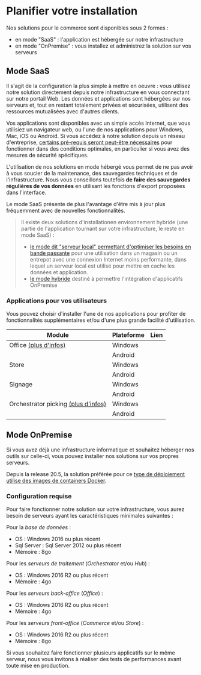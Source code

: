 # Planifier votre installation

Nos solutions pour le commerce sont disponibles sous 2 formes : 

* en mode "SaaS" : l'application est hébergée sur notre infrastructure
* en mode "OnPremise" : vous installez et administrez la solution sur vos serveurs

## Mode SaaS

Il s'agit de la configuration la plus simple à mettre en oeuvre : vous utilisez notre solution directement depuis notre infrastructure en vous connectant sur notre portail Web. Les données et applications sont hébergées sur nos serveurs et, tout en restant totalement privées et sécurisées, utilisent des ressources mutualisées avec d'autres clients. 

Vos applications sont disponibles avec un simple accès Internet, que vous utilisiez un navigateur web, ou l'une de nos applications pour Windows, Mac, iOS ou Android. Si vous accédez à notre solution depuis un réseau d'entreprise, [certains pré-requis seront peut-être nécessaires](saas/saas-prerequis.md) pour fonctionner dans des conditions optimales, en particulier si vous avez des mesures de sécurité spécifiques.

L'utilisation de nos solutions en mode hébergé vous permet de ne pas avoir à vous soucier de la maintenance, des sauvegardes techniques et de l'infrastructure. Nous vous conseillons toutefois **de faire des sauvegardes régulières de vos données** en utilisant les fonctions d'export proposées dans l'interface.

Le mode SaaS présente de plus l'avantage d'être mis à jour plus fréquemment avec de nouvelles fonctionnalités.

> Il existe deux solutions d'installationen environnement hybride (une partie de l'application tournant sur votre infrastructure, le reste en mode SaaS) : 
> - [le mode dit "serveur local" permettant d'optimiser les besoins en bande passante](storeserver/index.md) pour une utilisation dans un magasin ou un entrepot avec une connexion Internet moins performante, dans lequel un serveur local est utilisé pour mettre en cache les données et application.
> - [le mode hybride](onpremise/docker.md#mode-hybride) destiné à permettre l'intégration d'applicatifs OnPremise

### Applications pour vos utilisateurs

Vous pouvez choisir d'installer l'une de nos applications pour profiter de fonctionnalités supplémentaires et/ou d'une plus grande facilité d'utilisation.

|Module|Plateforme|Lien|
|---|---|---|
|Office [(plus d'infos)](/fr-fr/office/index.md)|Windows||
||Android||
|Store|Windows||
||Android||
|Signage|Windows||
||Android||
|Orchestrator picking [(plus d'infos)](/fr-fr/orchestrator/application-picking.md)|Windows||
||Android||


## Mode OnPremise

Si vous avez déjà une infrastructure informatique et souhaitez héberger nos outils sur celle-ci, vous pouvez installer nos solutions sur vos propres serveurs.

Depuis la release 20.5, la solution préférée pour ce [type de déploiement utilise des images de containers Docker](onpremise/docker.md).

### Configuration requise

Pour faire fonctionner notre solution sur votre infrastructure, vous aurez besoin de serveurs ayant les caractéristiques minimales suivantes :

Pour la *base de données* :
- OS : Windows 2016 ou plus récent
- Sql Server : Sql Server 2012 ou plus récent
- Mémoire : 8go

Pour les *serveurs de traitement* (_Orchestrator_ et/ou _Hub_) :
- OS : Windows 2016 R2 ou plus récent
- Mémoire : 4go

Pour les *serveurs back-office* (_Office_) :
- OS : Windows 2016 R2 ou plus récent
- Mémoire : 4go

Pour les *serveurs front-office* (_Commerce_ et/ou _Store_) :
- OS : Windows 2016 R2 ou plus récent
- Mémoire : 8go

Si vous souhaitez faire fonctionner plusieurs applicatifs sur le même serveur, nous vous invitons à réaliser des tests de performances avant toute mise en production.